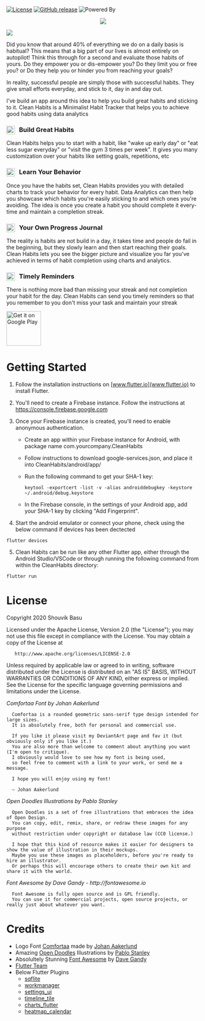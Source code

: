 [![License](https://img.shields.io/badge/License-Apache%202.0-blue.svg?style=flat-square)](https://opensource.org/licenses/Apache-2.0)
[![GitHub release](https://img.shields.io/github/release/clean-apps/CleanHabits.svg?style=flat-square)](https://github.com/clean-apps/CleanHabits/releases/latest)
![Powered By](https://img.shields.io/badge/Powered%20By-Flutter-blue&logo=flutter)

<p align="center">
<img src="https://github.com/clean-apps/CleanHabits/raw/master/marketing/gh-feature-graphic.png?raw=true" />
</p>

<img src="https://github.com/clean-apps/CleanHabits/raw/master/marketing/gh-logo.png?raw=true" />

Did you know that around 40% of everything we do on a daily basis is habitual? This means that a big part of our lives is almost entirely on autopilot! Think this through for a second and evaluate those habits of yours. Do they empower you or dis-empower you? Do they limit you or free you? or Do they help you or hinder you from reaching your goals?

In reality, successful people are simply those with successful habits. They give small efforts everyday, and stick to it, day in and day out.

I've build an app around this idea to help you build great habits and sticking to it. Clean Habits is a Minimalist Habit Tracker that helps you to achieve good habits using data analytics

### <img src="https://use.fontawesome.com/releases/v5.1.0/svgs/solid/external-link-alt.svg" width="22" align="left" /> &nbsp; Build Great Habits

Clean Habits helps you to start with a habit, like "wake up early day" or "eat less sugar everyday" or "visit the gym 3 times per week". It gives you many customization over your habits like setting goals, repetitions, etc

### <img src="https://use.fontawesome.com/releases/v5.1.0/svgs/solid/chart-bar.svg" width="22" align="left" /> &nbsp; Learn Your Behavior

Once you have the habits set, Clean Habits provides you with detailed charts to track your behavior for every habit. Data Analytics can then help you showcase which habits you're easily sticking to and which ones you're avoiding. The idea is once you create a habit you should complete it every-time and maintain a completion streak.

### <img src="https://use.fontawesome.com/releases/v5.1.0/svgs/solid/chart-line.svg" width="22" align="left" /> &nbsp; Your Own Progress Journal

The reality is habits are not build in a day, it takes time and people do fail in the beginning, but they slowly learn and then start reaching their goals. Clean Habits lets you see the bigger picture and visualize you far you've achieved in terms of habit completion using charts and analytics.

### <img src="https://use.fontawesome.com/releases/v5.1.0/svgs/regular/bell.svg" width="22" align="left" /> &nbsp; Timely Reminders

There is nothing more bad than missing your streak and not completion your habit for the day. Clean Habits can send you timely reminders so that you remember to you don't miss your task and maintain your streak

<a href="https://play.google.com/store/apps/details?id=com.babanomania.CleanHabits" target="_blank">
<img src="https://play.google.com/intl/en_us/badges/images/generic/en-play-badge.png" alt="Get it on Google Play" height="90"/></a>

# Getting Started

1. Follow the installation instructions on [www.flutter.io](www.flutter.io) to install Flutter.
2. You'll need to create a Firebase instance. Follow the instructions at https://console.firebase.google.com
3. Once your Firebase instance is created, you'll need to enable anonymous authentication.

   - Create an app within your Firebase instance for Android, with package name com.yourcompany.CleanHabits
   - Follow instructions to download google-services.json, and place it into CleanHabits/android/app/
   - Run the following command to get your SHA-1 key:

     ```
     keytool -exportcert -list -v -alias androiddebugkey -keystore ~/.android/debug.keystore
     ```

   - In the Firebase console, in the settings of your Android app, add your SHA-1 key by clicking "Add Fingerprint".

4. Start the android emulator or connect your phone, check using the below command if devices has been dectected

```
flutter devices
```

5. Clean Habits can be run like any other Flutter app, either through the Android Studio/VSCode or through running the following command from within the CleanHabits directory:

```
flutter run
```

# License

Copyright 2020 Shouvik Basu

Licensed under the Apache License, Version 2.0 (the "License");
you may not use this file except in compliance with the License.
You may obtain a copy of the License at

       http://www.apache.org/licenses/LICENSE-2.0

Unless required by applicable law or agreed to in writing, software
distributed under the License is distributed on an "AS IS" BASIS,
WITHOUT WARRANTIES OR CONDITIONS OF ANY KIND, either express or implied.
See the License for the specific language governing permissions and
limitations under the License.

_Comfortaa Font by Johan Aakerlund_

      Comfortaa is a rounded geometric sans-serif type design intended for large sizes.
      It is absolutely free, both for personal and commercial use.

      If you like it please visit my DeviantArt page and fav it (but obviously only if you like it.)
      You are also more than welcome to comment about anything you want (I'm open to critique).
      I obviously would love to see how my font is being used,
      so feel free to comment with a link to your work, or send me a message.

      I hope you will enjoy using my font!

      — Johan Aakerlund

_Open Doodles Illustrations by Pablo Stanley_

      Open Doodles is a set of free illustrations that embraces the idea of Open Design.
      You can copy, edit, remix, share, or redraw these images for any purpose
      without restriction under copyright or database law (CC0 license.)

      I hope that this kind of resource makes it easier for designers to show the value of illustration in their mockups.
      Maybe you use these images as placeholders, before you're ready to hire an illustrator.
      Or perhaps this will encourage others to create their own kit and share it with the world.


_Font Awesome by Dave Gandy - http://fontawesome.io_

      Font Awesome is fully open source and is GPL friendly.
      You can use it for commercial projects, open source projects, or really just about whatever you want.

# Credits

- Logo Font [Comfortaa](https://github.com/googlefonts/comfortaa) made by [Johan Aakerlund](https://www.deviantart.com/aajohan)
- Amazing [Open Doodles](https://www.opendoodles.com/) Illustrations by [Pablo Stanley](https://twitter.com/pablostanley)
- Absolultely Stunning [Font Awesome](https://fontawesome.com/) by [Dave Gandy](https://twitter.com/davegandy?lang=en)
- [Flutter Team](https://github.com/flutter/)
- Below Flutter Plugins
  - [sqflite](https://pub.dev/packages/sqflite)
  - [workmanager](https://pub.dev/packages/workmanager)
  - [settings_ui](https://pub.dev/packages/settings_ui)
  - [timeline_tile](https://pub.dev/packages/timeline_tile)
  - [charts_flutter](https://pub.dev/packages/charts_flutter)
  - [heatmap_calendar](https://pub.dev/packages/heatmap_calendar)
